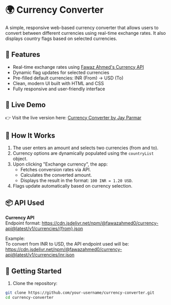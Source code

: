 # 🌍 Currency Converter

A simple, responsive web-based currency converter that allows users to convert between different currencies using real-time exchange rates. It also displays country flags based on selected currencies.

## 🔧 Features

- Real-time exchange rates using [Fawaz Ahmed's Currency API](https://github.com/fawazahmed0/currency-api)
- Dynamic flag updates for selected currencies
- Pre-filled default currencies: INR (From) → USD (To)
- Clean, modern UI built with HTML and CSS
- Fully responsive and user-friendly interface

## 🔗 Live Demo
👉 Visit the live version here: [Currency Converter by Jay Parmar](https://Jayparmar123.github.io/Currency-converter)

## 🧠 How It Works

1. The user enters an amount and selects two currencies (from and to).
2. Currency options are dynamically populated using the `countryList` object.
3. Upon clicking "Exchange currency", the app:
   - Fetches conversion rates via API.
   - Calculates the converted amount.
   - Displays the result in the format: `100 INR = 1.20 USD`.
4. Flags update automatically based on currency selection.

## 📦 API Used

**Currency API**  
Endpoint format: https://cdn.jsdelivr.net/npm/@fawazahmed0/currency-api@latest/v1/currencies/{from}.json

Example:  
To convert from INR to USD, the API endpoint used will be: https://cdn.jsdelivr.net/npm/@fawazahmed0/currency-api@latest/v1/currencies/inr.json

## 🚀 Getting Started

1. Clone the repository:

```bash
git clone https://github.com/your-username/currency-converter.git
cd currency-converter